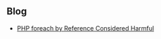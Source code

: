 ## Blog

* [PHP foreach by Reference Considered Harmful](/blog/php-foreach-by-reference-considered-harmful)
